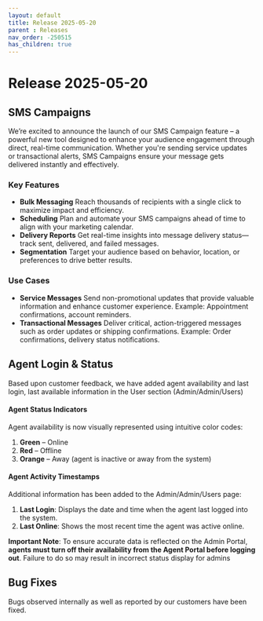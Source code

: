 ```yaml
---
layout: default
title: Release 2025-05-20
parent : Releases
nav_order: -250515
has_children: true
---
```

# Release 2025-05-20

## SMS Campaigns

We’re excited to announce the launch of our SMS Campaign feature – a powerful new tool designed to enhance your audience engagement through direct, real-time communication. Whether you're sending service updates or transactional alerts, SMS Campaigns ensure your message gets delivered instantly and effectively.
### Key Features
* **Bulk Messaging**
Reach thousands of recipients with a single click to maximize impact and efficiency.
* **Scheduling**
Plan and automate your SMS campaigns ahead of time to align with your marketing calendar.
* **Delivery Reports**
Get real-time insights into message delivery status—track sent, delivered, and failed messages.
* **Segmentation**
Target your audience based on behavior, location, or preferences to drive better results.
### Use Cases
* **Service Messages**
Send non-promotional updates that provide valuable information and enhance customer experience.
Example: Appointment confirmations, account reminders.
* **Transactional Messages**
Deliver critical, action-triggered messages such as order updates or shipping confirmations.
Example: Order confirmations, delivery status notifications.



## Agent Login & Status
Based upon customer feedback, we have added agent availability and last login, last available information in the User section (Admin/Admin/Users)

#### Agent Status Indicators
Agent availability is now visually represented using intuitive color codes:
1. **Green** – Online
2. **Red** – Offline
3. **Orange** – Away (agent is inactive or away from the system)


#### Agent Activity Timestamps
Additional information has been added to the Admin/Admin/Users page:
1. **Last Login**: Displays the date and time when the agent last logged into the system.
2. **Last Online**: Shows the most recent time the agent was active online.

**Important Note**:
To ensure accurate data is reflected on the Admin Portal, **agents must turn off their availability from the Agent Portal before logging out**. Failure to do so may result in incorrect status display for admins

## Bug Fixes
Bugs observed internally as well as reported by our customers have been fixed.